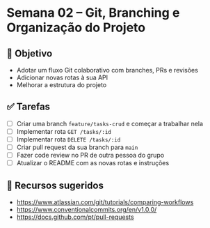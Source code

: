 # Semana 02 – Git, Branching e Organização do Projeto

## 🎯 Objetivo
- Adotar um fluxo Git colaborativo com branches, PRs e revisões
- Adicionar novas rotas à sua API
- Melhorar a estrutura do projeto

## ✅ Tarefas

- [ ] Criar uma branch `feature/tasks-crud` e começar a trabalhar nela
- [ ] Implementar rota `GET /tasks/:id`
- [ ] Implementar rota `DELETE /tasks/:id`
- [ ] Criar pull request da sua branch para `main`
- [ ] Fazer code review no PR de outra pessoa do grupo
- [ ] Atualizar o README com as novas rotas e instruções

## 🔧 Recursos sugeridos
- https://www.atlassian.com/git/tutorials/comparing-workflows
- https://www.conventionalcommits.org/en/v1.0.0/
- https://docs.github.com/pt/pull-requests